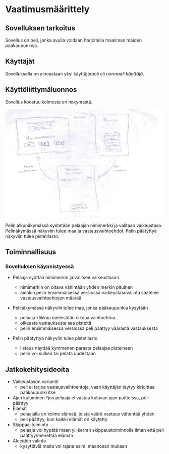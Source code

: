 # Vaatimusmäärittely

## Sovelluksen tarkoitus

Sovellus on peli, jonka avulla voidaan harjoitella maailman maiden pääkaupunkeja.

## Käyttäjät

Sovelluksella on ainoastaan yksi käyttäjärooli eli *normaali käyttäjä*.

## Käyttöliittymäluonnos

Sovellus koostuu kolmesta eri näkymästä.

![Pelin näkymä](nakyma.png)

Pelin alkunäkymässä syötetään pelaajan nimimerkki ja valitaan vaikeustaso. Pelinäkymässä näkyviin tulee maa ja vastausvaihtoehdot. Pelin päätyttyä näkyviin tulee pistetilasto.


## Toiminnallisuus


### Sovelluksen käynnistyessä

* Pelaaja syöttää nimimerkin ja valitsee vaikeustason
    * nimimerkin on oltava vähintään yhden merkin pituinen
    * ainakin pelin ensimmäisessä versiossa vaikeustasovalinta säätelee vastausvaihtoehtojen määrää

* Pelinäkymässä näkyviin tulee maa, jonka pääkaupunkia kysytään
    * pelaaja klikkaa mielestään oikeaa vaihtoehtoa
    * oikeasta vastauksesta saa pisteitä
    * pelin ensimmäisessä versiossa peli päättyy väärästä vastauksesta

* Pelin päätyttyä näkyviin tulee pistetilasto
    * listaus näyttää kymmenen parasta pelaajaa pisteineen
    * pelin voi sulkea tai pelata uudestaan


## Jatkokehitysideoita

* Vaikeustason variantit
    * peli ei tarjoa vastausvaihtoehtoja, vaan käyttäjän täytyy kirjoittaa pääkaupunki itse
* Ajan kuluminen
    *jos pelaaja ei vastaa kuluvan ajan puitteissa, peli päättyy
* Elämät
    * pelaajalla on kolme elämää, joista väärä vastaus vähentää yhden
    * peli päättyy, kun kaikki elämät on käytetty
* Skippaa-toiminto
    * pelaaja voi hypätä maan yli kerran skippaustoiminnolla ilman että peli päättyy/menettää elämän
* Alueiden valinta
    * kysyttäviä maita voi rajata esim. maanosan mukaan
